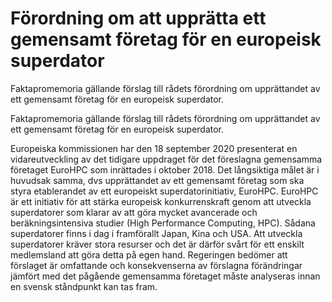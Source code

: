 # Förordning om att upprätta ett gemensamt företag för en europeisk superdator

Faktapromemoria gällande förslag till rådets förordning om upprättandet av ett gemensamt företag för en europeisk superdator.

Faktapromemoria gällande förslag till rådets förordning om upprättandet av ett gemensamt företag för en europeisk superdator.

Europeiska kommissionen har den 18 september 2020 presenterat en vidareutveckling av det tidigare uppdraget för det föreslagna gemensamma företaget EuroHPC som inrättades i oktober 2018. Det långsiktiga målet är i huvudsak samma, dvs upprättandet av ett gemensamt företag som ska styra etablerandet av ett europeiskt superdatorinitiativ, EuroHPC. EuroHPC är ett initiativ för att stärka europeisk konkurrenskraft genom att utveckla superdatorer som klarar av att göra mycket avancerade och beräkningsintensiva studier (High Performance Computing, HPC). Sådana superdatorer finns i dag i framförallt Japan, Kina och USA. Att utveckla superdatorer kräver stora resurser och det är därför svårt för ett enskilt medlemsland att göra detta på egen hand. Regeringen bedömer att förslaget är omfattande och konsekvenserna av förslagna förändringar jämfört med det pågående gemensamma företaget måste analyseras innan en svensk ståndpunkt kan tas fram.
